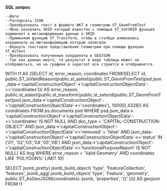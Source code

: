 

**SQL запрос**
```
--Шаги 
--Распарсить JSON 
--Преобразовать текст в формате WKT в геометрию ST_GeomFromText 
--Явно назначить SRID который известен с помощью ST_SetSRID функция подменяет в метаинформации данные о SRID 
--Применяем функцию ST_Transform, чтобы в столбце изменились координаты на метаинформацию которую записали 
--Вернуть текстовое представление геометрии при помощи функции ST_AsText 
--Преобразовать полученные координаты в GEOJSON
--Так как данных много, то результат в виде таблицы может не отображаться, но на графике в superset все строится и отображается.
```
WITH t1 AS (SELECT id, error_reason, coordinates
FROM(SELECT id,  public.ST_IsValidReason(public.st_astext(public.ST_GeomFromText(psd.json_data->'capitalConstructionObject'->'capitalConstructionObjectData'->>'coordinates'))) AS error_reason,
public.st_astext(public.st_transform(public.st_setsrid(public.ST_GeomFromText(psd.json_data->'capitalConstructionObject'->'capitalConstructionObjectData'->>'coordinates'), 10000),4326))  AS coordinates
FROM ps.documents psd
WHERE psd.json_data-> 'capitalConstructionObject'->'capitalConstructionObjectData'->>'coordinates' IS NOT NULL
AND doc_type = 'CAPITAL-CONSTRUCTION-OBJECT'
AND json_data->'capitalConstructionObject'->'capitalConstructionObjectData'->>'removed' = 'false'
AND json_data->'capitalConstructionObject'->'capitalConstructionObjectData'->>'status' IN ('01', '02','03','04','05','06')
AND json_data->'capitalConstructionObject'->'capitalConstructionObjectData'->>'functionalPurposeReport' IS NOT NULL) AS itog
WHERE error_reason = 'Valid Geometry' AND coordinates LIKE 'POLYGON%' LIMIT 10)

SELECT jsonb_pretty(
        jsonb_build_object(
        'type', 'FeatureCollection',
        'features', jsonb_agg(
        jsonb_build_object(
        'type', 'Feature',
        'geometry', public.ST_AsGeoJSON(coordinates)::jsonb,  'properties', '{}'  )))) AS geojson 
FROM t1
